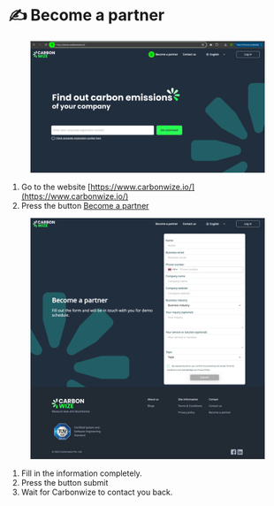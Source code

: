 # ✍️ Become a partner

<figure><img src="../.gitbook/assets/image.png" alt=""><figcaption></figcaption></figure>

1. Go to the website [https://www.carbonwize.io/](https://www.carbonwize.io/)
2. Press the button [Become a partner](https://www.carbonwize.io/become-partner)



<figure><img src="../.gitbook/assets/image (1).png" alt=""><figcaption></figcaption></figure>

1. Fill in the information completely.
2. ﻿﻿﻿Press the button submit
3. ﻿﻿﻿Wait for Carbonwize to contact you back.
